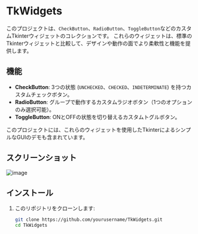 # TkWidgets

このプロジェクトは、`CheckButton`、`RadioButton`、`ToggleButton`などのカスタムTkinterウィジェットのコレクションです。
これらのウィジェットは、標準のTkinterウィジェットと比較して、デザインや動作の面でより柔軟性と機能を提供します。

## 機能

- **CheckButton**: 3つの状態 (`UNCHECKED`、`CHECKED`、`INDETERMINATE`) を持つカスタムチェックボタン。
- **RadioButton**: グループで動作するカスタムラジオボタン（1つのオプションのみ選択可能）。
- **ToggleButton**: ONとOFFの状態を切り替えるカスタムトグルボタン。

このプロジェクトには、これらのウィジェットを使用したTkinterによるシンプルなGUIのデモも含まれています。

## スクリーンショット

![image](.image.png)  

## インストール

1. このリポジトリをクローンします:  

   ```bash
   git clone https://github.com/yourusername/TkWidgets.git
   cd TkWidgets
